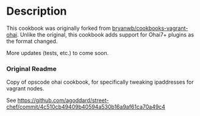 # Description
This cookbook was originally forked from [bryanwb/cookbooks-vagrant-ohai](https://github.com/bryanwb/cookbooks-vagrant-ohai).
Unlike the original, this cookbook adds support for Ohai7+ plugins as the format changed.

More updates (tests, etc.) to come soon.

### Original Readme
Copy of opscode ohai cookbook, for specifically tweaking ipaddresses for vagrant nodes.

See https://github.com/agoddard/street-chef/commit/4c510cb49409b40594a530b16a9af61ca70a49c4
